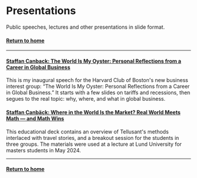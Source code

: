 # Presentations
Public speeches, lectures and other presentations in slide format.    

#### [Return to home](../index.md)   

---
#### [Staffan Canback: The World Is My Oyster: Personal Reflections from a Career in Global Business](S.Canback-Harvard-Club-Boston-Speech.pdf)  
This is my inaugural speech for the Harvard Club of Boston's new business interest group: “The World Is My Oyster: Personal Reflections from a Career in Global Business.” It starts with a few slides on tariffs and recessions, then segues to the real topic: why, where, and what in global business.

#### [Staffan Canbäck: Where in the World Is the Market? Real World Meets Math — and Math Wins](S.Canback-Harvard-Club-Boston-Speech.pdf)  
This educational deck contains an overview of Tellusant's methods interlaced with travel stories, and a breakout session for the students in three groups. The materials were used at a lecture at Lund University for masters students in May 2024.

---

#### [Return to home](../index.md)  
